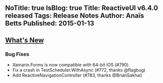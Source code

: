 NoTitle: true
IsBlog: true
Title: ReactiveUI v6.4.0 released
Tags: Release Notes
Author: Anaïs Betts
Published: 2015-01-13
---

## [What's New](https://github.com/reactiveui/ReactiveUI/compare/6.3.0...6.3.1)

### Bug Fixes
- Xamarin.Forms is now compatible with 64-bit iOS (#790)
- Fix a crash in TestScheduler.WithAsync (#772, thanks @flagbug)
- Add ReactiveNavigationController (#783, thanks @BrianSakhai)
